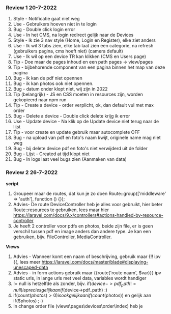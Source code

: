 ### Review 1 20-7-2022

1. Style - Notificatie gaat niet weg
2. Use - Gebruikers hoeven niet in te login
3. Bug - Double click login error
4. Use - In het CMS, na login redirect gelijk naar de Devices
5. Style - Ik zie 3 nav style (Home, Login en Register), elke ziet anders
6. Use - Ik wil 3 tabs zien, elke tab laat zien een categorie, na refresh (gebruikers pagina, cms hoeft niet) (camera
   default)
7. Use - Ik wil op een device TR kan klikken (CMS en Users page)
8. Tip - Doe maar de pages inhoud en een path pages -> view/pages
9. Tip - bijbehorende component van een pagina binnen het map van deze pagina
10. Bug - ik kan de pdf niet opennen
11. Bug - ik kan photos ook niet opennen.
12. Bug - datum onder klopt niet, wij zijn in 2022
13. Tip (belangrijk) - JS en CSS moeten in resources zijn, worden gekopieerd naar npm run
14. Tip - Create a device - order verplicht, ok, dan default vul met max order
15. Bug - Delete a device - Double click delete krijg ik error
16. Use - Update device - Na klik op de Update device niet terug naar de lijst
17. Tip - voor create en update gebruik maar autocomplete OFF
18. Bug - na upload van pdf en foto's naam kwijt, originele name mag niet weg
19. Bug - bij delete device pdf en foto's niet verwijderd uit de folder
20. Bug - Lijst - Created at tijd klopt niet
21. Bug - In logs laat veel bugs zien (Aanmaken van data)

### Review 2 26-7-2022
**script**
1. Groupeer maar de routes, dat kun je zo doen Route::group(['middleware' => 'auth'], function () {});
2. Advies- De route DeviceController heb je alles voor gebruikt, hier beter Route::resources te gebruiken, lees maar hier https://laravel.com/docs/9.x/controllers#actions-handled-by-resource-controller
3. Je heeft 2 controller voor pdfs en photos, beide zijn file, er is geen verschil tussen pdf en image anders dan andere type.
   Je kan een gebruiken, bijv. FileController, MediaController.

**Views**
1. Advies - Wanneer komt een naam of beschrijving, gebruik maar {!! ipv {{, lees meer https://laravel.com/docs/master/blade#displaying-unescaped-data
2. Advies - in form actions gebruik maar {{route('route naam', $var)}} ipv static urls, in lange urls met veel data, variables wordt handiger
3. != null  is hetzelfde als zonder, bijv. if($device->pdf_path != null) is precies gelijk aan if($device->pdf_path) :)
4. if(count($photos) > 0) is ook gelijk aan if(count($photos)) en gelijk aan if($photos) ;-)
5. In change order file (views\pages\devices\order\index) heb je <script> boven en daar heb je php loop in js. Eerste script moet helemaal onder, eind van file, tweede don't mix talen met elkaar, ook als deze manier lijkt op te werken


**Models**
1. Gebruik maar de insert phpDoc blocks
2. User modal : createdDevices en editedDevices klopt niet, user table heeft geen device id, hier moet has many relatie komen. En posts ? hoort bij niks
3. Device modal, scopeFilter erg te lang, probeer maar https://www.php-fig.org/psr/psr-2/ te gebruiken
4. Photo modal noem 'm maar File of Media dan kun je voor meerdere doelen gebruiken

**JS**
1. _dir + '/devices/pdf/' + id.toString(), de toString() is overbodig
2. gebruik maar $(this).data('deviceid') ipv this.getAttribute("data-deviceid") , in andere plekken gebruik je jQuery, dus hier ook

**Controller**
- DeviceController
1. zeer belangrijk, zuunig in je code en queries, laad alles in een keer, je stuurt drie queries, een voor first, tweede alle categorieën, derde devices,
   doe maar alles een query, gebruik maar **eager loading**  with()  zo: Category::with('devices')->get(); ref https://laravel.com/docs/9.x/eloquent-relationships#eager-loading
2. bij index() functie, voeg maar Request $request en gebruik maar deze in
3. tevens, gebruik maar find() ipv firstWhere('id', request('category'))
4. en, Category::first() ipv Category::query()->orderBy('id')->first()
5. ook, get() ipv all()
6. daarnaast, query() komt in meerdere plekken, deze is overbodig, voegt niets aan je data of vraag
7. show() en create() zoals vermeld in het vorige punt
8. Bondig manier voor get $lastDevice -> $lastDevice = Device::where('category_id', '=', $request['category'])->max('order') + 1;
9. store() en update() validate maar de data voor, https://laravel.com/docs/9.x/validation#form-request-validation
10. post data $attributes array, maak deze maar in een keer, en vul hem met de data.
11. edit() en destroy() pass maar id, gebruik vervolgens de eager loading voor de device en zijn files
- OrderController
13. index() zie maar 1,2,3,4,5,6
14. created_at en updated_at moeten utc, database time altijd utc, in view cet, kijk maar https://carbon.nesbot.com/docs/
15. voeg maar type to file table, image of pdf en dan save file id (file pdf id) in device table pdf_id

### Review 3 ContactController 15-8-2022  
1. ik zie geen phpdocs blocks
2. Graag geen html code in de controller
3. beter functie namen en beter volgorde
4. email from klopt niet

